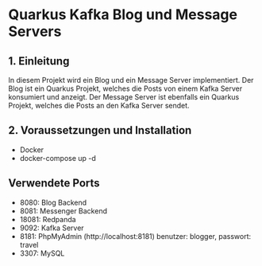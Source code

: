 # Quarkus Kafka Blog und Message Servers


## 1. Einleitung
In diesem Projekt wird ein Blog und ein Message Server implementiert. Der Blog ist ein Quarkus Projekt, welches die Posts von einem Kafka Server konsumiert und anzeigt. Der Message Server ist ebenfalls ein Quarkus Projekt, welches die Posts an den Kafka Server sendet.

## 2. Voraussetzungen und Installation
- Docker
- docker-compose up -d

## Verwendete Ports 
- 8080: Blog Backend
- 8081: Messenger Backend
- 18081: Redpanda
- 9092: Kafka Server
- 8181: PhpMyAdmin (http://localhost:8181) benutzer: blogger, passwort: travel
- 3307: MySQL